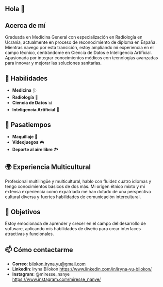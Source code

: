 ## Hola 👋
## Acerca de mí

Graduada en Medicina General con especialización en Radiología en Ucrania, actualmente en proceso de reconocimiento de diploma en España. Mientras navego por esta transición, estoy ampliando mi experiencia en el campo técnico, centrándome en Ciencia de Datos e Inteligencia Artificial. Apasionada por integrar conocimientos médicos con tecnologías avanzadas para innovar y mejorar las soluciones sanitarias.

## 🌟 Habilidades

- **Medicina** 🩺
- **Radiología** 🦴
- **Ciencia de Datos** 📊
- **Inteligencia Artificial** 🤖

## 🎉 Pasatiempos

- **Maquillaje** 💄
- **Videojuegos** 🎮
- **Deporte al aire libre** 🏞️

## 🌍 Experiencia Multicultural

Profesional multilingüe y multicultural, hablo con fluidez cuatro idiomas y tengo conocimientos básicos de dos más. Mi origen étnico mixto y mi extensa experiencia como expatriada me han dotado de una perspectiva cultural diversa y fuertes habilidades de comunicación intercultural.

## 🚀 Objetivos

Estoy emocionada de aprender y crecer en el campo del desarrollo de software, aplicando mis habilidades de diseño para crear interfaces atractivas y funcionales.

## 📫 Cómo contactarme

- **Correo**: bilokon.iryna.yu@gmail.com
- **LinkedIn**: Iryna Bilokon https://www.linkedin.com/in/iryna-yu-bilokon/
- **Instagram**: @miresse_nanye https://www.instagram.com/miresse_nanye/
<!--
**irynabilokon/irynabilokon** is a ✨ _special_ ✨ repository because its `README.md` (this file) appears on your GitHub profile.

Here are some ideas to get you started:

- 🔭 I’m currently working on ...
- 🌱 I’m currently learning ...
- 👯 I’m looking to collaborate on ...
- 🤔 I’m looking for help with ...
- 💬 Ask me about ...
- 📫 How to reach me: ...
- 😄 Pronouns: ...
- ⚡ Fun fact: ...
-->

